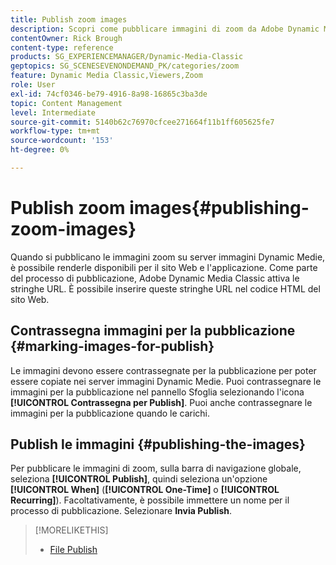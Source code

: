 ```yaml
---
title: Publish zoom images
description: Scopri come pubblicare immagini di zoom da Adobe Dynamic Media Classic.
contentOwner: Rick Brough
content-type: reference
products: SG_EXPERIENCEMANAGER/Dynamic-Media-Classic
geptopics: SG_SCENESEVENONDEMAND_PK/categories/zoom
feature: Dynamic Media Classic,Viewers,Zoom
role: User
exl-id: 74cf0346-be79-4916-8a98-16865c3ba3de
topic: Content Management
level: Intermediate
source-git-commit: 5140b62c76970cfcee271664f11b1ff605625fe7
workflow-type: tm+mt
source-wordcount: '153'
ht-degree: 0%

---
```


# Publish zoom images{#publishing-zoom-images}

Quando si pubblicano le immagini zoom su server immagini Dynamic Medie, è possibile renderle disponibili per il sito Web e l&#39;applicazione. Come parte del processo di pubblicazione, Adobe Dynamic Media Classic attiva le stringhe URL. È possibile inserire queste stringhe URL nel codice HTML del sito Web.

## Contrassegna immagini per la pubblicazione {#marking-images-for-publish}

Le immagini devono essere contrassegnate per la pubblicazione per poter essere copiate nei server immagini Dynamic Medie. Puoi contrassegnare le immagini per la pubblicazione nel pannello Sfoglia selezionando l&#39;icona **[!UICONTROL Contrassegna per Publish]**. Puoi anche contrassegnare le immagini per la pubblicazione quando le carichi.

## Publish le immagini {#publishing-the-images}

Per pubblicare le immagini di zoom, sulla barra di navigazione globale, seleziona **[!UICONTROL Publish]**, quindi seleziona un&#39;opzione **[!UICONTROL When]** (**[!UICONTROL One-Time]** o **[!UICONTROL Recurring]**). Facoltativamente, è possibile immettere un nome per il processo di pubblicazione. Selezionare **Invia Publish**.

>[!MORELIKETHIS]
>
>* [File Publish](publishing-files.md#publishing_files)
